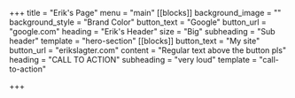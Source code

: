 +++
title = "Erik's Page"
menu = "main"
[[blocks]]
background_image = ""
background_style = "Brand Color"
button_text = "Google"
button_url = "google.com"
heading = "Erik's Header"
size = "Big"
subheading = "Sub header"
template = "hero-section"
[[blocks]]
button_text = "My site"
button_url = "erikslagter.com"
content = "Regular text above the button pls"
heading = "CALL TO ACTION"
subheading = "very loud"
template = "call-to-action"

+++
